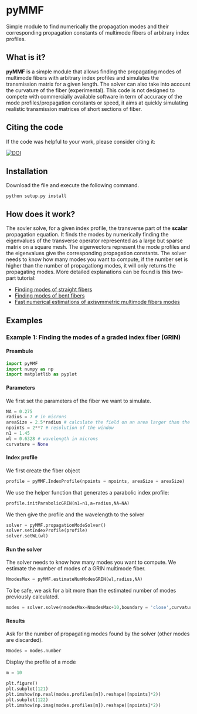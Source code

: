# pyMMF

Simple module to find numerically the propagation modes and their corresponding propagation constants
of multimode fibers of arbitrary index profiles.


## What is it?

**pyMMF** is a simple module that allows finding the propagating modes of multimode fibers with arbitrary index profiles and simulates the transmission matrix for a given length.
The solver can also take into account the curvature of the fiber (experimental). 
This code is not designed to compete with commercially available software in term of accuracy of the mode profiles/propagation constants or speed, it aims at quickly simulating realistic transmission matrices of short sections of fiber.

## Citing the code

If the code was helpful to your work, please consider citing it:

[![DOI](https://zenodo.org/badge/148702831.svg)](https://zenodo.org/badge/latestdoi/148702831)


## Installation

Download the file and execute the following command.

```shell
python setup.py install
```

## How does it work?

The sovler solve, for a given index profile, the transverse part of the **scalar** propagation equation.
It finds the modes by numerically finding the eigenvalues of the transverse operator represented as a large but sparse matrix on a square mesh.
The eigenvectors represent the mode profiles and the eigenvalues give the corresponding propagation constants.
The solver needs to know how many modes you want to compute, if the number set is higher than the number of propagationg modes, it will only returns the propagating modes.
More detailed explanations can be found is this two-part tutorial:
* [Finding modes of straight fibers](https://www.wavefrontshaping.net/post/id/3)
* [Finding modes of bent fibers](https://www.wavefrontshaping.net/post/id/4)
* [Fast numerical estimations of axisymmetric multimode fibers modes](https://www.wavefrontshaping.net/post/id/66)

## Examples

### Example 1: Finding the modes of a graded index fiber (GRIN)

#### Preambule

```python
import pyMMF
import numpy as np
import matplotlib as pyplot
```

#### Parameters

We first set the parameters of the fiber we want to simulate.

```python
NA = 0.275
radius = 7 # in microns
areaSize = 2.5*radius # calculate the field on an area larger than the diameter of the fiber
npoints = 2**7 # resolution of the window
n1 = 1.45
wl = 0.6328 # wavelength in microns
curvature = None
```

#### Index profile

We first create the fiber object

```python
profile = pyMMF.IndexProfile(npoints = npoints, areaSize = areaSize)
```
We use the helper function that generates a parabolic index profile:

```python
profile.initParabolicGRIN(n1=n1,a=radius,NA=NA)
```

We then give the profile and the wavelength to the solver

```python
solver = pyMMF.propagationModeSolver()
solver.setIndexProfile(profile)
solver.setWL(wl)
```

#### Run the solver

The solver needs to know how many modes you want to compute. 
We estimate the number of modes of a GRIN multimode fiber.


```python
NmodesMax = pyMMF.estimateNumModesGRIN(wl,radius,NA)
```

To be safe, we ask for a bit more than the estimated number of modes previously calculated.


```python
modes = solver.solve(nmodesMax=NmodesMax+10,boundary = 'close',curvature = curvature)
```

#### Results


Ask for the number of propagating modes found by the solver (other modes are discarded).

```python
Nmodes = modes.number
```
Display the profile of a mode

```python
m = 10

plt.figure()
plt.subplot(121)
plt.imshow(np.real(modes.profiles[m]).reshape([npoints]*2))
plt.subplot(122)
plt.imshow(np.imag(modes.profiles[m]).reshape([npoints]*2))
```
